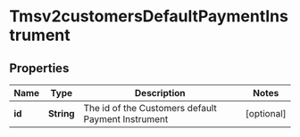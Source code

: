 
# Tmsv2customersDefaultPaymentInstrument

## Properties
Name | Type | Description | Notes
------------ | ------------- | ------------- | -------------
**id** | **String** | The id of the Customers default Payment Instrument  |  [optional]



